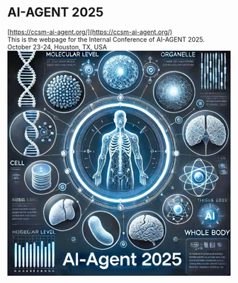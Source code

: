 
# AI-AGENT 2025
[https://ccsm-ai-agent.org/](https://ccsm-ai-agent.org/)<br/>
This is the webpage for the Internal Conference of AI-AGENT 2025.<br/>
October 23-24, Houston, TX, USA<br/>
![image](https://github.com/CCSM-prog/AI-Agent-2025/blob/main/images/AI-Agent-poster.jpeg)<br/>
